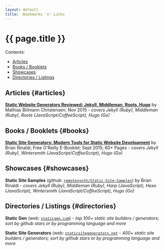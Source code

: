 ```yaml
---
layout: default
title:  Bookmarks 'n' Links
---
```


# {{ page.title }}

<div class="toc" markdown="1">
Contents:

* [Articles](#articles)
* [Books / Booklets](#books)
* [Showcases](#showcases)
* [Directories / Listings](#directories)
</div>


## Articles  {#articles}

[**Static Website Generators Reviewed: Jekyll, Middleman, Roots, Hugo**](https://www.smashingmagazine.com/2015/11/static-website-generators-jekyll-middleman-roots-hugo-review)
by Mathias Biilmann Christensen; Nov 2015 - _covers Jekyll (Ruby), Middleman (Ruby), Roots (JavaScript/CoffeeScript), Hugo (Go)_


## Books / Booklets  {#books}

[**Static Site Generators: Modern Tools for Static Website Development**](http://www.oreilly.com/web-platform/free/static-site-generators.csp)
by Brian Rinaldi; Free O'Reilly E-Booklet; Sept 2015; 60+ Pages - _covers Jekyll (Ruby), Wintersmith (JavaScript/CoffeeScript), Hugo (Go)_


## Showcases  {#showcases}

**Static Site Samples** (github: [`remotesynth/Static-Site-Samples`](https://github.com/remotesynth/Static-Site-Samples))
by Brian Rinaldi - _covers Jekyll (Ruby), Middleman (Ruby), Harp (JavaScript), Hexo (JavaScript), Wintersmith (JavaScript/CoffeeScript), Hugo (Go)_


## Directories / Listings {#directories}

**Static Gen** (web: [`staticgen.com`](http://staticgen.com))  - _top 100+ static site builders / generators; sort by github stars or by programming language and more_

**Static Site Generators** (web: [`staticsitegenerators.net`](https://staticsitegenerators.net)  - _400+ static site builders / generators; sort by github stars or by programming language and more_

